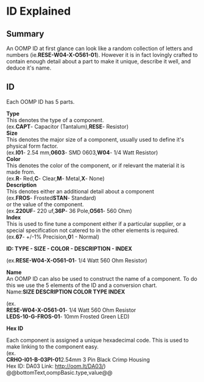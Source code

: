 ID Explained   
====================
Summary   
----------------------------------------- 
An OOMP ID at first glance can look like a random collection of letters and numbers (ie.<b>RESE-W04-X-O561-01</b>). However it is in fact lovingly crafted to contain enough detail about a part to make it unique, describe it well, and deduce it's name.     

ID    
--------------------------
Each OOMP ID has 5 parts.    

__Type__   
This denotes the type of a component.      
(ex.<b>CAPT</b>- Capacitor (Tantalum),<b>RESE</b>- Resistor)    
__Size__   
This denotes the major size of a component, usually used to define it's physical form factor.    
(ex.<b>I01</b>- 2.54 mm,<b>0603</b>- SMD 0603,<b>W04</b>- 1/4 Watt Resistor)   
__Color__    
This denotes the color of the component, or if relevant the material it is made from.     
(ex.<b>R</b>- Red,<b>C</b>- Clear,<b>M</b>- Metal,<b>X</b>- None)    
__Description__    
This denotes either an additional detail about a component     
(ex.<b>FROS</b>- Frosted<b>STAN</b>- Standard)    
or the value of the component.     
(ex.<b>220UF</b>- 220 uf,<b>36P</b>- 36 Pole,<b>O561</b>- 560 Ohm)    
__Index__   
This is used to fine tune a component either if a particular supplier, or a special specification not catered to in the other elements is required.    
(ex.<b>67</b>- +/-1% Precision,<b>0</b>1 - Normal)    
    
<b>ID: TYPE - SIZE - COLOR - DESCRIPTION - INDEX</b>    
   
(ex.<b>RESE-W04-X-O561-01</b>- 1/4 Watt 560 Ohm Resistor)   
   
__Name__    
An OOMP ID can also be used to construct the name of a component. To do this we use the 5 elements of the ID and a conversion chart.     
Name:<b>SIZE DESCRIPTION COLOR TYPE INDEX</b>   
   
(ex.    
<b>RESE-W04-X-O561-01</b>- 1/4 Watt 560 Ohm Resistor    
<b>LEDS-10-G-FROS-01</b>- 10mm Frosted Green LED)   
   
__Hex ID__   
   
Each component is assigned a unique hexadecimal code. This is used to make linking to the component easy.    
(ex.    
<b>CRHO-I01-B-03PI-01</b>2.54mm 3 Pin Black Crimp Housing   
Hex ID: DA03 Link: http://oom.lt/DA03/)   
@@bottomText,oompBasic.type,value@@   
